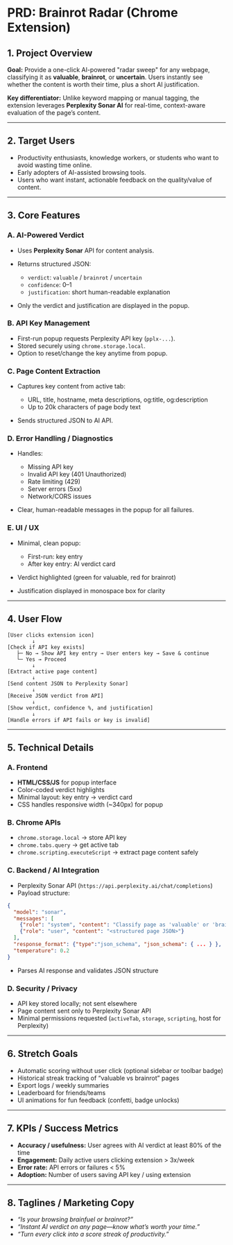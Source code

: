 # **PRD: Brainrot Radar (Chrome Extension)**

## **1. Project Overview**

**Goal:**
Provide a one-click AI-powered "radar sweep" for any webpage, classifying it as **valuable**, **brainrot**, or **uncertain**. Users instantly see whether the content is worth their time, plus a short AI justification.

**Key differentiator:**
Unlike keyword mapping or manual tagging, the extension leverages **Perplexity Sonar AI** for real-time, context-aware evaluation of the page’s content.

---

## **2. Target Users**

* Productivity enthusiasts, knowledge workers, or students who want to avoid wasting time online.
* Early adopters of AI-assisted browsing tools.
* Users who want instant, actionable feedback on the quality/value of content.

---

## **3. Core Features**

### **A. AI-Powered Verdict**

* Uses **Perplexity Sonar** API for content analysis.
* Returns structured JSON:

  * `verdict`: `valuable` / `brainrot` / `uncertain`
  * `confidence`: 0–1
  * `justification`: short human-readable explanation
* Only the verdict and justification are displayed in the popup.

### **B. API Key Management**

* First-run popup requests Perplexity API key (`pplx-...`).
* Stored securely using `chrome.storage.local`.
* Option to reset/change the key anytime from popup.

### **C. Page Content Extraction**

* Captures key content from active tab:

  * URL, title, hostname, meta descriptions, og\:title, og\:description
  * Up to 20k characters of page body text
* Sends structured JSON to AI API.

### **D. Error Handling / Diagnostics**

* Handles:

  * Missing API key
  * Invalid API key (401 Unauthorized)
  * Rate limiting (429)
  * Server errors (5xx)
  * Network/CORS issues
* Clear, human-readable messages in the popup for all failures.

### **E. UI / UX**

* Minimal, clean popup:

  * First-run: key entry
  * After key entry: AI verdict card
* Verdict highlighted (green for valuable, red for brainrot)
* Justification displayed in monospace box for clarity

---

## **4. User Flow**

```
[User clicks extension icon]
        ↓
[Check if API key exists]
   ├─ No → Show API key entry → User enters key → Save & continue
   └─ Yes → Proceed
        ↓
[Extract active page content]
        ↓
[Send content JSON to Perplexity Sonar]
        ↓
[Receive JSON verdict from API]
        ↓
[Show verdict, confidence %, and justification]
        ↓
[Handle errors if API fails or key is invalid]
```

---

## **5. Technical Details**

### **A. Frontend**

* **HTML/CSS/JS** for popup interface
* Color-coded verdict highlights
* Minimal layout: key entry → verdict card
* CSS handles responsive width (\~340px) for popup

### **B. Chrome APIs**

* `chrome.storage.local` → store API key
* `chrome.tabs.query` → get active tab
* `chrome.scripting.executeScript` → extract page content safely

### **C. Backend / AI Integration**

* Perplexity Sonar API (`https://api.perplexity.ai/chat/completions`)
* Payload structure:

```json
{
  "model": "sonar",
  "messages": [
    {"role": "system", "content": "Classify page as 'valuable' or 'brainrot'. Return JSON only."},
    {"role": "user", "content": "<structured page JSON>"}
  ],
  "response_format": {"type":"json_schema", "json_schema": { ... } },
  "temperature": 0.2
}
```

* Parses AI response and validates JSON structure

### **D. Security / Privacy**

* API key stored locally; not sent elsewhere
* Page content sent only to Perplexity Sonar API
* Minimal permissions requested (`activeTab`, `storage`, `scripting`, host for Perplexity)

---

## **6. Stretch Goals**

* Automatic scoring without user click (optional sidebar or toolbar badge)
* Historical streak tracking of “valuable vs brainrot” pages
* Export logs / weekly summaries
* Leaderboard for friends/teams
* UI animations for fun feedback (confetti, badge unlocks)

---

## **7. KPIs / Success Metrics**

* **Accuracy / usefulness:** User agrees with AI verdict at least 80% of the time
* **Engagement:** Daily active users clicking extension > 3x/week
* **Error rate:** API errors or failures < 5%
* **Adoption:** Number of users saving API key / using extension

---

## **8. Taglines / Marketing Copy**

* *“Is your browsing brainfuel or brainrot?”*
* *“Instant AI verdict on any page—know what’s worth your time.”*
* *“Turn every click into a score streak of productivity.”*

